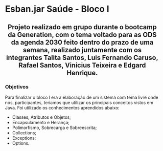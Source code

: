# Esban.jar Saúde - Bloco I

<h2 align="center"> Projeto realizado em grupo durante o bootcamp da Generation, com o tema voltado para as ODS da agenda 2030 feito dentro do prazo de uma semana, realizado juntamente com os integrantes Talita Santos, Luis Fernando Caruso, Rafael Santos, Vinicius Teixeira e Edgard Henrique.</h2> 

### Objetivos
Para finalizar o bloco I era a elaboração de um sistema com tema livre onde nós, participantes, teriamos que utilizar os principais conceitos vistos em Java.
Foi utilizado os conhecimentos aprendidos abaixo:
* Classes, Atributos e Objetos;
* Encapsulamento e Herança;
* Polimorfismo, Sobrecarga e Sobreescrita;
* Collections;
* Exceptions; 
* Options.
